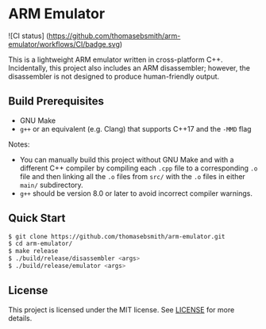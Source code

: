 # ARM Emulator

![CI
status] (https://github.com/thomasebsmith/arm-emulator/workflows/CI/badge.svg)

This is a lightweight ARM emulator written in cross-platform C++.
Incidentally, this project also includes an ARM disassembler; however,
the disassembler is not designed to produce human-friendly output.

## Build Prerequisites
 - GNU Make
 - `g++` or an equivalent (e.g. Clang) that supports C++17 and the `-MMD` flag

Notes:
 - You can manually build this project without GNU Make and with a
   different C++ compiler by compiling each `.cpp` file to a corresponding `.o`
   file and then linking all the `.o` files from `src/` with the `.o` files in
   either `main/` subdirectory.
 - `g++` should be version 8.0 or later to avoid incorrect compiler warnings.

## Quick Start
```sh
$ git clone https://github.com/thomasebsmith/arm-emulator.git
$ cd arm-emulator/
$ make release
$ ./build/release/disassembler <args>
$ ./build/release/emulator <args>
```

## License
This project is licensed under the MIT license. See [LICENSE](./LICENSE) for
more details.
